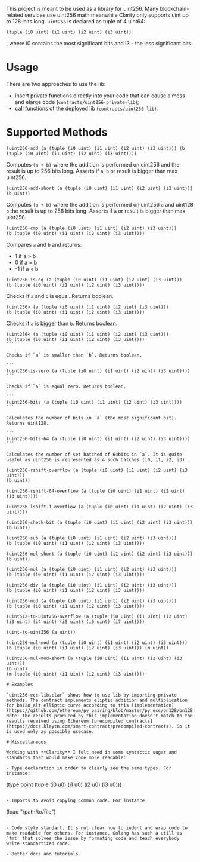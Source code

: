 This project is meant to be used as a library for uint256.
Many blockchain-related services use uint256 math meanwhile Clarity only supports uint up to 128-bits long.
`uint256` is declared as tuple of 4 uint64:

```
(tuple (i0 uint) (i1 uint) (i2 uint) (i3 uint))
```

, where i0 contains the most significant bits and i3 - the less significant bits.

# Usage

There are two approaches to use the lib:

- insert private functions directly into your code that can cause a mess and elarge code (`contracts/uint256-private-lib`);
- call functions of the deployed lib (`contracts/uint256-lib`).

# Supported Methods

```
(uint256-add (a (tuple (i0 uint) (i1 uint) (i2 uint) (i3 uint))) (b (tuple (i0 uint) (i1 uint) (i2 uint) (i3 uint))))
```

Computes `(a + b)` where the addition is performed on uint256 and the result is up to 256 bits long. Asserts if `a`, `b` or result is bigger than max uint256.

```
(uint256-add-short (a (tuple (i0 uint) (i1 uint) (i2 uint) (i3 uint)))
(b uint))
```

Computes `(a + b)` where the addition is performed on uint256 `a` and uint128 `b` the result is up to 256 bits long. Asserts if `a` or result is bigger than max uint256.

```
(uint256-cmp (a (tuple (i0 uint) (i1 uint) (i2 uint) (i3 uint)))
(b (tuple (i0 uint) (i1 uint) (i2 uint) (i3 uint))))
```

Compares `a` and `b` and returns:

- 1 if a > b
- 0 if a = b
- -1 if a < b

```
(uint256-is-eq (a (tuple (i0 uint) (i1 uint) (i2 uint) (i3 uint)))
(b (tuple (i0 uint) (i1 uint) (i2 uint) (i3 uint))))
```

Checks if `a` and `b` is equal. Returns boolean.

```
(uint256> (a (tuple (i0 uint) (i1 uint) (i2 uint) (i3 uint)))
(b (tuple (i0 uint) (i1 uint) (i2 uint) (i3 uint))))
```

Checks if `a` is bigger than `b`. Returns boolean.

````
(uint256< (a (tuple (i0 uint) (i1 uint) (i2 uint) (i3 uint)))
(b (tuple (i0 uint) (i1 uint) (i2 uint) (i3 uint))))
```

Checks if `a` is smaller than `b`. Returns boolean.

```
(uint256-is-zero (a (tuple (i0 uint) (i1 uint) (i2 uint) (i3 uint))))
```

Checks if `a` is equal zero. Returns boolean.

```
(uint256-bits (a (tuple (i0 uint) (i1 uint) (i2 uint) (i3 uint))))
```

Calculates the number of bits in `a` (the most significant bit). Returns uint128.

```
(uint256-bits-64 (a (tuple (i0 uint) (i1 uint) (i2 uint) (i3 uint))))
```

Calculates the number of set batched of 64bits in `a`. It is quite useful as uint256 is represented as 4 such batches (i0, i1, i2, i3).

(uint256-rshift-overflow (a (tuple (i0 uint) (i1 uint) (i2 uint) (i3 uint)))
(b uint))

(uint256-rshift-64-overflow (a (tuple (i0 uint) (i1 uint) (i2 uint) (i3 uint))))

(uint256-lshift-1-overflow (a (tuple (i0 uint) (i1 uint) (i2 uint) (i3 uint))))

(uint256-check-bit (a (tuple (i0 uint) (i1 uint) (i2 uint) (i3 uint))) (b uint))

(uint256-sub (a (tuple (i0 uint) (i1 uint) (i2 uint) (i3 uint)))
(b (tuple (i0 uint) (i1 uint) (i2 uint) (i3 uint))))

(uint256-mul-short (a (tuple (i0 uint) (i1 uint) (i2 uint) (i3 uint)))
(b uint))

(uint256-mul (a (tuple (i0 uint) (i1 uint) (i2 uint) (i3 uint)))
(b (tuple (i0 uint) (i1 uint) (i2 uint) (i3 uint))))

(uint256-div (a (tuple (i0 uint) (i1 uint) (i2 uint) (i3 uint)))
(b (tuple (i0 uint) (i1 uint) (i2 uint) (i3 uint))))

(uint256-mod (a (tuple (i0 uint) (i1 uint) (i2 uint) (i3 uint)))
(b (tuple (i0 uint) (i1 uint) (i2 uint) (i3 uint))))

(uint512-to-uint256-overflow (a (tuple (i0 uint) (i1 uint) (i2 uint) (i3 uint) (i4 uint) (i5 uint) (i6 uint) (i7 uint))))

(uint-to-uint256 (a uint))

(uint256-mul-mod (a (tuple (i0 uint) (i1 uint) (i2 uint) (i3 uint)))
(b (tuple (i0 uint) (i1 uint) (i2 uint) (i3 uint))) (m uint))

(uint256-mul-mod-short (a (tuple (i0 uint) (i1 uint) (i2 uint) (i3 uint)))
(b uint)
(m (tuple (i0 uint) (i1 uint) (i2 uint) (i3 uint))))

# Examples

`uint256-ecc-lib.clar` shows how to use lib by importing private methods. The contract implements eliptic addition and multiplication for bn128_alt elliptic curve according to this [implementation](https://github.com/ethereum/py_pairing/blob/master/py_ecc/bn128/bn128_curve.py). Note: the results produced by this implementation doesn't match to the results received using Ethereum [precompiled contracts](https://docs.klaytn.com/smart-contract/precompiled-contracts). So it is used only as possible usecase.

# Miscellaneous

Working with **Clarity** I felt need in some syntactic sugar and standarts that would make code more readable:

- Type declaration in order to clearly see the same types. For instance:

````

(type point (tuple (i0 u0) (i1 u0) (i2 u0) (i3 u0)))

```

- Imports to avoid copying common code. For instance:

```

(load "/path/to/file")

```

- Code style standart. It's not clear how to indent and wrap code to make readable for others. For instance, Golang has such a utill as `fmt` that solves the issue by formating code and teach everybody write standartized code.

- Better docs and tutorials.
```
